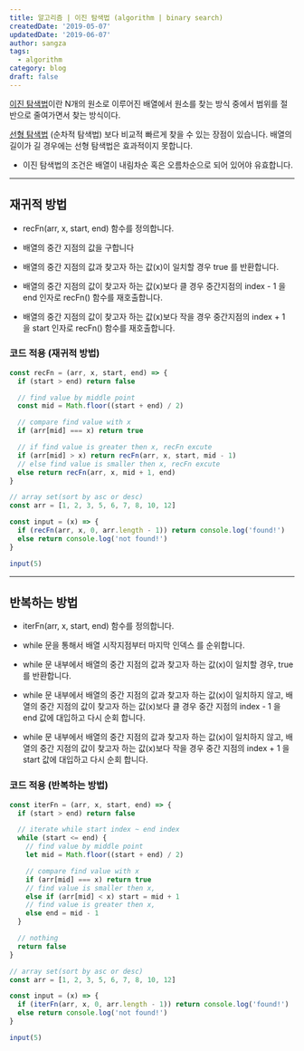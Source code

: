 ```yaml
---
title: 알고리즘 | 이진 탐색법 (algorithm | binary search)
createdDate: '2019-05-07'
updatedDate: '2019-06-07'
author: sangza
tags:
  - algorithm
category: blog
draft: false
---
```


[이진 탐색법](https://ko.wikipedia.org/wiki/이진_검색_알고리즘)이란
N개의 원소로 이루어진 배열에서 원소를 찾는 방식 중에서 범위를 절반으로 줄여가면서 찾는 방식이다.

[선형 탐색법](https://ko.wikipedia.org/wiki/순차_검색_알고리즘)
(순차적 탐색법) 보다 비교적 빠르게 찾을 수 있는 장점이 있습니다.
배열의 길이가 길 경우에는 선형 탐색법은 효과적이지 못합니다.

- 이진 탐색법의 조건은 배열이 내림차순 혹은 오름차순으로 되어 있어야 유효합니다.

---

## 재귀적 방법

- recFn(arr, x, start, end) 함수를 정의합니다.

- 배열의 중간 지점의 값을 구합니다

- 배열의 중간 지점의 값과 찾고자 하는 값(x)이 일치할 경우 true 를 반환합니다.

- 배열의 중간 지점의 값이 찾고자 하는 값(x)보다 클 경우 중간지점의 index - 1
  을 end 인자로 recFn() 함수를 재호출합니다.

- 배열의 중간 지점의 값이 찾고자 하는 값(x)보다 작을 경우 중간지점의 index + 1
  을 start 인자로 recFn() 함수를 재호출합니다.

### 코드 적용 (재귀적 방법)

```javascript
const recFn = (arr, x, start, end) => {
  if (start > end) return false

  // find value by middle point
  const mid = Math.floor((start + end) / 2)

  // compare find value with x
  if (arr[mid] === x) return true

  // if find value is greater then x, recFn excute
  if (arr[mid] > x) return recFn(arr, x, start, mid - 1)
  // else find value is smaller then x, recFn excute
  else return recFn(arr, x, mid + 1, end)
}

// array set(sort by asc or desc)
const arr = [1, 2, 3, 5, 6, 7, 8, 10, 12]

const input = (x) => {
  if (recFn(arr, x, 0, arr.length - 1)) return console.log('found!')
  else return console.log('not found!')
}

input(5)
```

---

## 반복하는 방법

- iterFn(arr, x, start, end) 함수를 정의합니다.

- while 문을 통해서 배열 시작지점부터 마지막 인덱스 를 순위합니다.

- while 문 내부에서 배열의 중간 지점의 값과 찾고자 하는 값(x)이 일치할 경우,
  true 를 반환합니다.

- while 문 내부에서 배열의 중간 지점의 값과 찾고자 하는 값(x)이 일치하지 않고,
  배열의 중간 지점의 값이 찾고자 하는 값(x)보다 클 경우
  중간 지점의 index - 1 을 end 값에 대입하고 다시 순회 합니다.

- while 문 내부에서 배열의 중간 지점의 값과 찾고자 하는 값(x)이 일치하지 않고,
  배열의 중간 지점의 값이 찾고자 하는 값(x)보다 작을 경우
  중간 지점의 index + 1 을 start 값에 대입하고 다시 순회 합니다.

### 코드 적용 (반복하는 방법)

```javascript
const iterFn = (arr, x, start, end) => {
  if (start > end) return false

  // iterate while start index ~ end index
  while (start <= end) {
    // find value by middle point
    let mid = Math.floor((start + end) / 2)

    // compare find value with x
    if (arr[mid] === x) return true
    // find value is smaller then x,
    else if (arr[mid] < x) start = mid + 1
    // find value is greater then x,
    else end = mid - 1
  }

  // nothing
  return false
}

// array set(sort by asc or desc)
const arr = [1, 2, 3, 5, 6, 7, 8, 10, 12]

const input = (x) => {
  if (iterFn(arr, x, 0, arr.length - 1)) return console.log('found!')
  else return console.log('not found!')
}

input(5)
```
